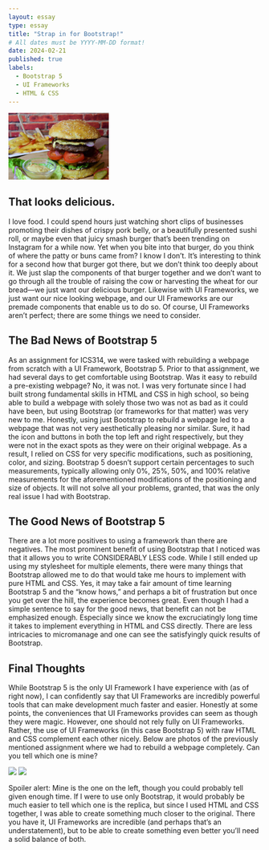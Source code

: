 ```yaml
---
layout: essay
type: essay
title: "Strap in for Bootstrap!"
# All dates must be YYYY-MM-DD format!
date: 2024-02-21
published: true
labels:
  - Bootstrap 5
  - UI Frameworks
  - HTML & CSS
---
```


<img width="200px" class="rounded float-start pe-4" src="../img/uiimg1.jpg">

## That looks delicious.
I love food. I could spend hours just watching short clips of businesses promoting their dishes of crispy pork belly, or a beautifully presented sushi roll, or maybe even that juicy smash burger that’s been trending on Instagram for a while now. Yet when you bite into that burger, do you think of where the patty or buns came from? I know I don’t. It’s interesting to think for a second how that burger got there, but we don’t think too deeply about it. We just slap the components of that burger together and we don’t want to go through all the trouble of raising the cow or harvesting the wheat for our bread—we just want our delicious burger. Likewise with UI Frameworks, we just want our nice looking webpage, and our UI Frameworks are our premade components that enable us to do so. Of course, UI Frameworks aren’t perfect; there are some things we need to consider.


## The Bad News of Bootstrap 5

As an assignment for ICS314, we were tasked with rebuilding a webpage from scratch with a UI Framework, Bootstrap 5. Prior to that assignment, we had several days to get comfortable using Bootstrap. Was it easy to rebuild a pre-existing webpage? No, it was not. I was very fortunate since I had built strong fundamental skills in HTML and CSS in high school, so being able to build a webpage with solely those two was not  as bad as it could have been, but using Bootstrap (or frameworks for that matter) was very new to me. Honestly, using just Bootstrap to rebuild a webpage led to a webpage that was not very aesthetically pleasing nor similar. Sure, it had the icon and buttons in both the top left and right respectively, but they were not in the exact spots as they were on their original webpage. As a result, I relied on CSS for very specific modifications, such as positioning, color, and sizing. Bootstrap 5 doesn’t support certain percentages to such measurements, typically allowing only 0%, 25%, 50%, and 100% relative measurements for the aforementioned modifications of the positioning and size of objects. It will not solve all your problems, granted, that was the only real issue I had with Bootstrap.


## The Good News of Bootstrap 5

There are a lot more positives to using a framework than there are negatives. The most prominent benefit of using Bootstrap that I noticed was that it allows you to write CONSIDERABLY LESS code. While I still ended up using my stylesheet for multiple elements, there were many things that Bootstrap allowed me to do that would take me hours to implement with pure HTML and CSS. Yes, it may take a fair amount of time learning Bootstrap 5 and the “know hows,” and perhaps a bit of frustration but once you get over the hill, the experience becomes great. Even though I had a simple sentence to say for the good news, that benefit can not be emphasized enough. Especially since we know the excruciatingly long time it takes to implement everything in HTML and CSS directly. There are less intricacies to micromanage and one can see the satisfyingly quick results of Bootstrap.

## Final Thoughts

While Bootstrap 5 is the only UI Framework I have experience with (as of right now), I can confidently say that UI Frameworks are incredibly powerful tools that can make development much faster and easier. Honestly at some points, the conveniences that UI Frameworks provides can seem as though they were magic. However, one should not rely fully on UI Frameworks. Rather, the use of UI Frameworks (in this case Bootstrap 5) with raw HTML and CSS complement each other nicely. Below are photos of the previously mentioned assignment where we had to rebuild a webpage completely. Can you tell which one is mine?

<img width="200px" class="rounded pe-4" src="../img/uiimg4.png">
<img width="200px" class="rounded pe-4" src="../img/uiimg5.png">

Spoiler alert: Mine is the one on the left, though you could probably tell given enough time. If I were to use only Bootstrap, it would probably be much easier to tell which one is the replica, but since I used HTML and CSS together, I was able to create something much closer to the original. 
There you have it, UI Frameworks are incredible (and perhaps that’s an understatement), but to be able to create something even better you’ll need a solid balance of both.
